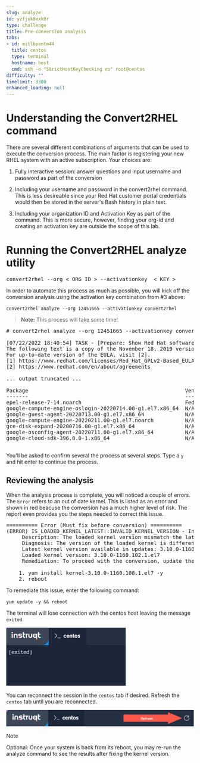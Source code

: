 ```yaml
---
slug: analyze
id: yzfjxk8exk0r
type: challenge
title: Pre-conversion analysis
tabs:
- id: mitlbpentm44
  title: centos
  type: terminal
  hostname: host
  cmd: ssh -o "StrictHostKeyChecking no" root@centos
difficulty: ""
timelimit: 3300
enhanced_loading: null
---
```


Understanding the Convert2RHEL command
===

There are several different combinations of arguments that can be used to execute the conversion process. The main factor is registering your new RHEL system with an active subscription. Your choices are:

1) Fully interactive session: answer questions and input username and password as part of the conversion

2) Including your username and password in the convert2rhel command. This is less desireable since your Red Hat customer portal credentials would then be stored in the server's Bash history in plain text.

3) Including your organization ID and Activation Key as part of the command. This is more secure, however, finding your org-id and creating an activation key are outside the scope of this lab.

Running the Convert2RHEL analyze utility
===

<pre class='file'>
convert2rhel --org < ORG ID > --activationkey  < KEY >
</pre>

In order to automate this process as much as possible, you will kick off the conversion analysis using the activation key combination from #3 above:

```bash,run
convert2rhel analyze --org 12451665 --activationkey convert2rhel
```

>**Note:** This process will take some time!

<pre class='file'>
# convert2rhel analyze --org 12451665 --activationkey convert2rhel -y

[07/22/2022 18:40:54] TASK - [Prepare: Show Red Hat software EULA] ******************************
The following text is a copy of the November 18, 2019 version of Red Hat GPLv2-Based End User License Agreement (EULA) [1].
For up-to-date version of the EULA, visit [2].
[1] https://www.redhat.com/licenses/Red_Hat_GPLv2-Based_EULA_20191118.pdf
[2] https://www.redhat.com/en/about/agreements

... output truncated ...

Package                                                  Vendor/Packager  Repository
-------                                                  ---------------  ----------
epel-release-7-14.noarch                                 Fedora Project   /epel-release-latest-7.noarch
google-compute-engine-oslogin-20220714.00-g1.el7.x86_64  N/A              google-compute-engine
google-guest-agent-20220713.00-g1.el7.x86_64             N/A              google-compute-engine
google-compute-engine-20220211.00-g1.el7.noarch          N/A              google-compute-engine
gce-disk-expand-20200716.00-g1.el7.x86_64                N/A              google-compute-engine
google-osconfig-agent-20220711.00-g1.el7.x86_64          N/A              google-compute-engine
google-cloud-sdk-396.0.0-1.x86_64                        N/A              google-cloud-sdk

</pre>

You'll be asked to confirm several the process at several steps. Type a `y` and hit enter to continue the process.

## Reviewing the analysis

When the analysis process is complete, you will noticed a couple of errors. The `Error` refers to an out of date kernel. This is listed as an error and shown in red beacuse the conversion has a much higher level of risk. The report even provides you the steps needed to correct this issue.

<pre class='file'>
========== Error (Must fix before conversion) ==========
(ERROR) IS_LOADED_KERNEL_LATEST::INVALID_KERNEL_VERSION - Invalid kernel version detected
     Description: The loaded kernel version mismatch the latest one available in the enabled system repositories
     Diagnosis: The version of the loaded kernel is different from the latest version in the enabled system repositories.
     Latest kernel version available in updates: 3.10.0-1160.108.1.el7
     Loaded kernel version: 3.10.0-1160.102.1.el7
     Remediation: To proceed with the conversion, update the kernel version by executing the following step:

    1. yum install kernel-3.10.0-1160.108.1.el7 -y
    2. reboot
</pre>

To remediate this issue, enter the following command:

```bash,run
yum update -y && reboot
```

The terminal will lose connection with the centos host leaving the message `exited`.

![exited](../assets/exited.png)

You can reconnect the session in the `centos` tab if desired. Refresh the `centos` tab until you are reconnected.

![refresh](../assets/refreshbutton.png)

> [!NOTE]
> Optional: Once your system is back from its reboot, you may re-run the analyze command to see the results after fixing the kernel version.
